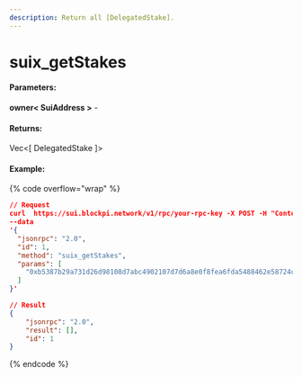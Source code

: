 ```yaml
---
description: Return all [DelegatedStake].
---
```


# suix\_getStakes

#### **Parameters:**

**owner< SuiAddress >** -

#### **Returns:**

Vec<\[ DelegatedStake ]>

#### Example:

{% code overflow="wrap" %}
```json
// Request
curl  https://sui.blockpi.network/v1/rpc/your-rpc-key -X POST -H "Content-Type: application/json" 
--data 
'{
  "jsonrpc": "2.0",
  "id": 1,
  "method": "suix_getStakes",
  "params": [
    "0xb5387b29a731d26d98108d7abc4902107d7d6a8e0f8fea6fda5488462e58724c"
  ]
}'

// Result
{
    "jsonrpc": "2.0",
    "result": [],
    "id": 1
}
```
{% endcode %}
